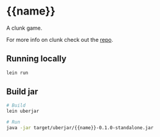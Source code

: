 # {{name}}

A clunk game.

For more info on clunk check out the [repo](https://github.com/Kimbsy/clunk).

## Running locally

``` bash
lein run
```

## Build jar

``` bash
# Build
lein uberjar

# Run
java -jar target/uberjar/{{name}}-0.1.0-standalone.jar
```
